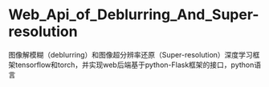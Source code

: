 # Web_Api_of_Deblurring_And_Super-resolution
 图像解模糊（deblurring）和图像超分辨率还原（Super-resolution）深度学习框架tensorflow和torch，并实现web后端基于python-Flask框架的接口，python语言
